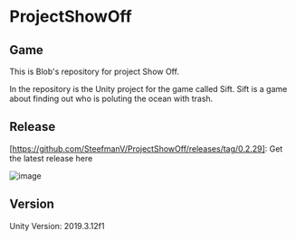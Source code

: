 # ProjectShowOff

## Game
This is Blob's repository for project Show Off.

In the repository is the Unity project for the game called Sift. Sift is a game about finding out who is poluting the ocean with trash.


## Release 
[https://github.com/SteefmanV/ProjectShowOff/releases/tag/0.2.29]: Get the latest release here


![image](https://user-images.githubusercontent.com/53154762/85697893-7af19580-b6da-11ea-8e8c-2cf49fe5ecd6.png)

## Version

Unity Version: 2019.3.12f1

